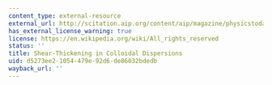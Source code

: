 ```yaml
---
content_type: external-resource
external_url: http://scitation.aip.org/content/aip/magazine/physicstoday/article/62/10/10.1063/1.3248476
has_external_license_warning: true
license: https://en.wikipedia.org/wiki/All_rights_reserved
status: ''
title: Shear-Thickening in Colloidal Dispersions
uid: d5273ee2-1054-479e-92d6-de86032bdedb
wayback_url: ''
---
```

